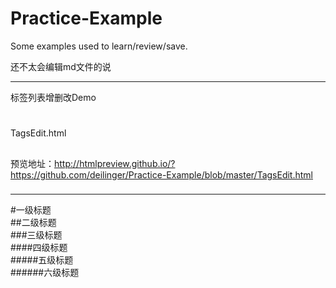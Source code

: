 Practice-Example
================

Some examples used to learn/review/save.

还不太会编辑md文件的说

---------------------------

标签列表增删改Demo
#

TagsEdit.html
##

预览地址：http://htmlpreview.github.io/?https://github.com/deilinger/Practice-Example/blob/master/TagsEdit.html
###

---------------------------


#一级标题  
##二级标题  
###三级标题  
####四级标题  
#####五级标题  
######六级标题  
